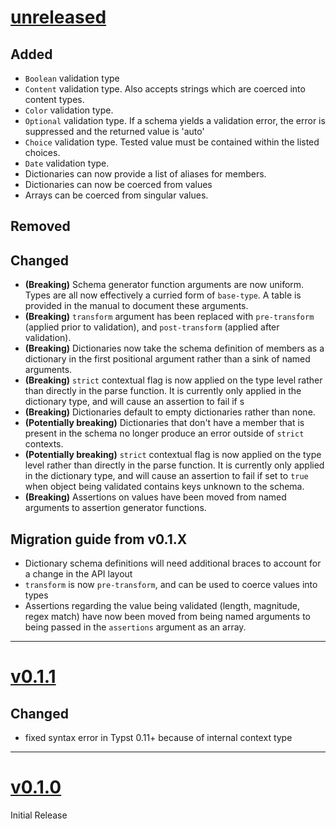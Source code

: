 # [unreleased](https://github.com/jamesxX/valakyrie/releases/tags/)
## Added
- `Boolean` validation type
- `Content` validation type. Also accepts strings which are coerced into content types.
- `Color` validation type.
- `Optional` validation type. If a schema yields a validation error, the error is suppressed and the returned value is 'auto'
- `Choice` validation type. Tested value must be contained within the listed choices.
- `Date` validation type.
- Dictionaries can now provide a list of aliases for members.
- Dictionaries can now be coerced from values
- Arrays can be coerced from singular values.

## Removed

## Changed
- **(Breaking)** Schema generator function arguments are now uniform. Types are all now effectively a curried form of `base-type`. A table is provided in the manual to document these arguments.
- **(Breaking)** `transform` argument has been replaced with `pre-transform` (applied prior to validation), and `post-transform` (applied after validation).
- **(Breaking)** Dictionaries now take the schema definition of members as a dictionary in the first positional argument rather than a sink of named arguments.
- **(Breaking)** `strict` contextual flag is now applied on the type level rather than directly in the parse function. It is currently only applied in the dictionary type, and will cause an assertion to fail if s
- **(Breaking)** Dictionaries default to empty dictionaries rather than none.
- **(Potentially breaking)** Dictionaries that don't have a member that is present in the schema no longer produce an error outside of `strict` contexts.
- **(Potentially breaking)** `strict` contextual flag is now applied on the type level rather than directly in the parse function. It is currently only applied in the dictionary type, and will cause an assertion to fail if set to `true` when object being validated contains keys unknown to the schema.
- **(Breaking)** Assertions on values have been moved from named arguments to assertion generator functions. 

## Migration guide from v0.1.X
- Dictionary schema definitions will need additional braces to account for a change in the API layout
- `transform` is now `pre-transform`, and can be used to coerce values into types
- Assertions regarding the value being validated (length, magnitude, regex match) have now been moved from being named arguments to being passed in the `assertions` argument as an array.

---

# [v0.1.1](https://github.com/jamesxX/valakyrie/releases/tags/v0.1.1)
## Changed
- fixed syntax error in Typst 0.11+ because of internal context type

---

# [v0.1.0](https://github.com/jamesxX/valakyrie/releases/tags/v0.1.0)
Initial Release
